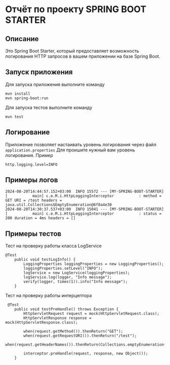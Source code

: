 # Отчёт по проекту SPRING BOOT STARTER
## Описание
Это Spring Boot Starter, который предоставляет возможность логирования HTTP запросов в вашем приложении на базе Spring Boot.
## Запуск приложения 
Для запуска приложения выполните команду
```
mvn install
mvn spring-boot:run
```
Для запуска тестов выполните команду 
```
mvn test
```
## Логирование 
Приложение позволяет настаивать уровень логирования через файл `application.properties`
Для проишите нужный вам уровень логирования. Пример
```
http.logging.level=INFO
```
## Примеры логов 
```
2024-08-20T14:44:57.152+03:00  INFO 15572 --- [MY-SPRING-BOOT-STARTER] [           main] c.e.M.i.HttpLoggingInterceptor           : method = GET URI = /test headers = java.util.Collections$EmptyEnumeration@6f0a4e30
2024-08-20T14:30:37.537+03:00  INFO 15041 --- [MY-SPRING-BOOT-STARTER] [           main] c.e.M.i.HttpLoggingInterceptor           : status = 200 duration = 4ms headers = []
```

## Примеры тестов 
Тест на проверку работы класса LogService
```
@Test
    public void testLogInfo() {
        LoggingProperties loggingProperties = new LoggingProperties();
        loggingProperties.setLevel("INFO");
        logService = new LogService(loggingProperties);
        logService.log(logger, "Info message");
        verify(logger, times(1)).info("Info message");
    }
```
Тест на проверку работы интерцептора
```
 @Test
    public void testPreHandle() throws Exception {
        HttpServletRequest request = mock(HttpServletRequest.class);
        HttpServletResponse response = mock(HttpServletResponse.class);

        when(request.getMethod()).thenReturn("GET");
        when(request.getRequestURI()).thenReturn("/test");
        when(request.getHeaderNames()).thenReturn(Collections.emptyEnumeration());

        interceptor.preHandle(request, response, new Object());
    }
```


